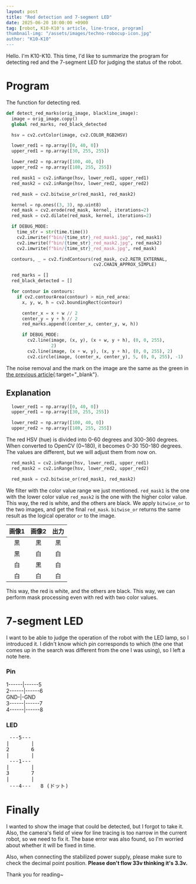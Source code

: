 ```yaml
---
layout: post
title: "Red detection and 7-segment LED"
date: 2025-06-20 10:00:00 +0900
tag: [robot, K10-K10's article, line-trace, program]
thumbnail-img: "/assets/images/techno-robocup-icon.jpg"
author: "K10-K10"
---
```


Hello. I'm K10-K10.
This time, I'd like to summarize the program for detecting red and the 7-segment LED for judging the status of the robot.

# Program

The function for detecting red.

```python
def detect_red_marks(orig_image, blackline_image):
  image = orig_image.copy()
  global red_marks, red_black_detected

  hsv = cv2.cvtColor(image, cv2.COLOR_RGB2HSV)

  lower_red1 = np.array([0, 40, 0])
  upper_red1 = np.array([30, 255, 255])

  lower_red2 = np.array([100, 40, 0])
  upper_red2 = np.array([180, 255, 255])

  red_mask1 = cv2.inRange(hsv, lower_red1, upper_red1)
  red_mask2 = cv2.inRange(hsv, lower_red2, upper_red2)

  red_mask = cv2.bitwise_or(red_mask1, red_mask2)

  kernel = np.ones((3, 3), np.uint8)
  red_mask = cv2.erode(red_mask, kernel, iterations=2)
  red_mask = cv2.dilate(red_mask, kernel, iterations=2)

  if DEBUG_MODE:
    time_str = str(time.time())
    cv2.imwrite(f"bin/{time_str}_red_mask1.jpg", red_mask1)
    cv2.imwrite(f"bin/{time_str}_red_mask2.jpg", red_mask2)
    cv2.imwrite(f"bin/{time_str}_red_mask.jpg", red_mask)

  contours, _ = cv2.findContours(red_mask, cv2.RETR_EXTERNAL,
                                 cv2.CHAIN_APPROX_SIMPLE)

  red_marks = []
  red_black_detected = []

  for contour in contours:
    if cv2.contourArea(contour) > min_red_area:
      x, y, w, h = cv2.boundingRect(contour)

      center_x = x + w // 2
      center_y = y + h // 2
      red_marks.append((center_x, center_y, w, h))

      if DEBUG_MODE:
        cv2.line(image, (x, y), (x + w, y + h), (0, 0, 255),
                 2)
        cv2.line(image, (x + w, y), (x, y + h), (0, 0, 255), 2)
        cv2.circle(image, (center_x, center_y), 5, (0, 0, 255), -1)
```

The noise removal and the mark on the image are the same as the green in [the previous article](/2025/05/11/linetrace_program.html){:target="_blank"}.

## Explanation

```python
  lower_red1 = np.array([0, 40, 0])
  upper_red1 = np.array([30, 255, 255])

  lower_red2 = np.array([100, 40, 0])
  upper_red2 = np.array([180, 255, 255])
```

The red HSV (hue) is divided into 0-60 degrees and 300-360 degrees.
When converted to OpenCV (0~180), it becomes 0-30 150-180 degrees.
The values are different, but we will adjust them from now on.

```python
  red_mask1 = cv2.inRange(hsv, lower_red1, upper_red1)
  red_mask2 = cv2.inRange(hsv, lower_red2, upper_red2)

  red_mask = cv2.bitwise_or(red_mask1, red_mask2)
```

We filter with the color value range we just mentioned.
`red_mask1` is the one with the lower color value
`red_mask2` is the one with the higher color value.
This way, the red is white, and the others are black.
We apply `bitwise_or` to the two images, and get the final `red_mask`.
`bitwise_or` returns the same result as the logical operator `or` to the image.

|画像1|画像2|出力|
|:---:|:---:|:---:|
|黒   |黒   |黒   |
|黒   |白   |白   |
|白   |黒   |白   |
|白   |白   |白   |

This way, the red is white, and the others are black.
This way, we can perform mask processing even with red with two color values.

# 7-segment LED

I want to be able to judge the operation of the robot with the LED lamp, so I introduced it.
I didn't know which pin corresponds to which (the one that comes up in the search was different from the one I was using), so I left a note here.

### Pin

1------|------5  
2------|------6  
GND-|-GND  
3------|------7  
4------|------8  

### LED  

<pre>
 ---5---
|       |
2       6
|       |
 ---1---
|       |
3       7
|       |
 ---4---   8 (ドット)
</pre>

# Finally

I wanted to show the image that could be detected, but I forgot to take it.
Also, the camera's field of view for line tracing is too narrow in the current robot, so we need to fix it.
The base error was also found, so I'm worried about whether it will be fixed in time.

Also, when connecting the stabilized power supply, please make sure to check the decimal point position.
**Please don't flow 33v thinking it's 3.3v.**
  
Thank you for reading~  

